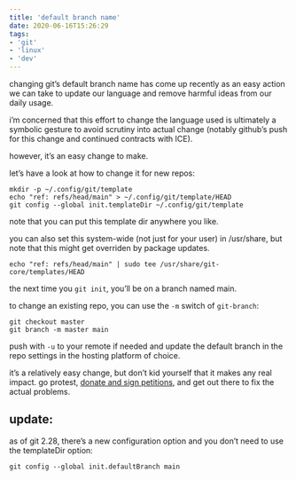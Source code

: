 ```yaml
---
title: 'default branch name'
date: 2020-06-16T15:26:29
tags:
- 'git'
- 'linux'
- 'dev'
---
```


changing git’s default branch name has come up recently as an easy
action we can take to update our language and remove harmful ideas from
our daily usage.

<!-- more -->

i’m concerned that this effort to change the language used is ultimately
a symbolic gesture to avoid scrutiny into actual change (notably
github’s push for this change and continued contracts with ICE).

however, it’s an easy change to make.

let’s have a look at how to change it for new repos:

    mkdir -p ~/.config/git/template
    echo "ref: refs/head/main" > ~/.config/git/template/HEAD
    git config --global init.templateDir ~/.config/git/template

note that you can put this template dir anywhere you like.

you can also set this system-wide (not just for your user) in
/usr/share, but note that this might get overriden by package updates.

    echo "ref: refs/head/main" | sudo tee /usr/share/git-core/templates/HEAD

the next time you `git init`, you’ll be on a branch named main.

to change an existing repo, you can use the `-m` switch of `git-branch`:

    git checkout master
    git branch -m master main

push with `-u` to your remote if needed and update the default branch in
the repo settings in the hosting platform of choice.

it’s a relatively easy change, but don’t kid yourself that it makes any
real impact. go protest, [donate and sign
petitions](https://blacklivesmatter.carrd.co/), and get out there to fix
the actual problems.

## update:

as of git 2.28, there’s a new configuration option and you don’t need to
use the templateDir option:

    git config --global init.defaultBranch main

